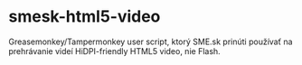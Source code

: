 smesk-html5-video
=================

Greasemonkey/Tampermonkey user script, ktorý SME.sk prinúti používať na prehrávanie videí HiDPI-friendly HTML5 video, nie Flash.
